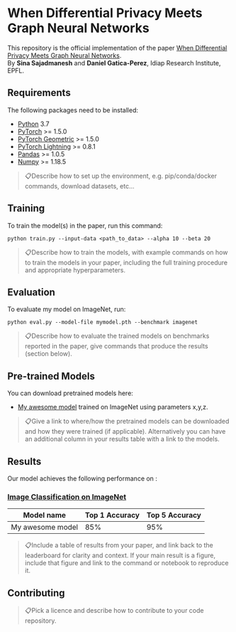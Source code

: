 # When Differential Privacy Meets Graph Neural Networks

This repository is the official implementation of the paper [When Differential Privacy Meets Graph Neural Networks](https://arxiv.org/abs/2006.05535).  
By **Sina Sajadmanesh** and **Daniel Gatica-Perez**, Idiap Research Institute, EPFL. 


## Requirements

The following packages need to be installed:  

- [Python](https://www.python.org/downloads/) 3.7
- [PyTorch](https://pytorch.org/get-started/locally/) >= 1.5.0
- [PyTorch Geometric](https://pytorch-geometric.readthedocs.io/en/latest/notes/installation.html) >= 1.5.0
- [PyTorch Lightning](https://github.com/PytorchLightning/pytorch-lightning) >= 0.8.1
- [Pandas](https://pandas.pydata.org/pandas-docs/stable/getting_started/install.html) >= 1.0.5
- [Numpy](https://numpy.org/install/) >= 1.18.5

> 📋Describe how to set up the environment, e.g. pip/conda/docker commands, download datasets, etc...

## Training

To train the model(s) in the paper, run this command:

```train
python train.py --input-data <path_to_data> --alpha 10 --beta 20
```

> 📋Describe how to train the models, with example commands on how to train the models in your paper, including the full training procedure and appropriate hyperparameters.

## Evaluation

To evaluate my model on ImageNet, run:

```eval
python eval.py --model-file mymodel.pth --benchmark imagenet
```

> 📋Describe how to evaluate the trained models on benchmarks reported in the paper, give commands that produce the results (section below).

## Pre-trained Models

You can download pretrained models here:

- [My awesome model](https://drive.google.com/mymodel.pth) trained on ImageNet using parameters x,y,z. 

> 📋Give a link to where/how the pretrained models can be downloaded and how they were trained (if applicable).  Alternatively you can have an additional column in your results table with a link to the models.

## Results

Our model achieves the following performance on :

### [Image Classification on ImageNet](https://paperswithcode.com/sota/image-classification-on-imagenet)

| Model name         | Top 1 Accuracy  | Top 5 Accuracy |
| ------------------ |---------------- | -------------- |
| My awesome model   |     85%         |      95%       |

> 📋Include a table of results from your paper, and link back to the leaderboard for clarity and context. If your main result is a figure, include that figure and link to the command or notebook to reproduce it. 


## Contributing

> 📋Pick a licence and describe how to contribute to your code repository. 
